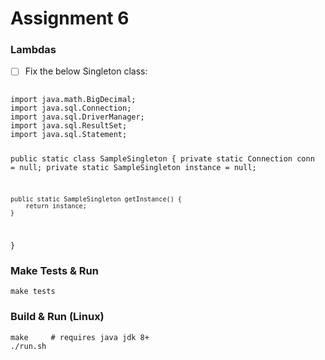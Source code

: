 # Assignment 6

### Lambdas
- [ ] Fix the below Singleton class:
<code>
import java.math.BigDecimal;
import java.sql.Connection;
import java.sql.DriverManager;
import java.sql.ResultSet;
import java.sql.Statement;


public static class SampleSingleton {
    private static Connection conn = null;
    private static SampleSingleton instance = null;
    
    public static SampleSingleton getInstance() {
        return instance;
    }
}
</code>

### Make Tests & Run
```
make tests
```

### Build & Run (Linux)
```
make     # requires java jdk 8+
./run.sh
```
